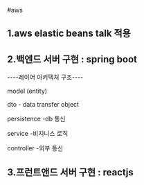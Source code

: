 #aws

1.aws elastic beans talk 적용
---------------------------

2.백엔드 서버 구현 : spring boot
---------------------------

----레이어 아키텍처 구조----
  
  model (entity)
  
  dto - data transfer object 
  
  persistence -db 통신 
  
  service -비지니스 로직 
  
  controller -외부 통신 


3.프런트앤드 서버 구현 : reactjs
---------------------------
